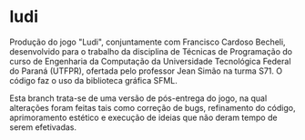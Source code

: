 # ludi
Produção do jogo "Ludi", conjuntamente com Francisco Cardoso Becheli, desenvolvido para o trabalho da disciplina de Técnicas de Programação do curso de Engenharia da Computação da Universidade Tecnológica Federal do Paraná (UTFPR), ofertada pelo professor Jean Simão na turma S71. O código faz o uso da biblioteca gráfica SFML.

Esta branch trata-se de uma versão de pós-entrega do jogo, na qual alterações foram feitas tais como correção de bugs, refinamento do código, aprimoramento estético e execução de ideias que não deram tempo de serem efetivadas.
